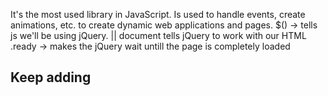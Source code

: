 It's the most used library in JavaScript. Is used to handle events, create animations, etc. to create dynamic web applications and pages. 
$() -> tells js we'll be using jQuery. || document tells jQuery to work with our HTML
.ready -> makes the jQuery wait untill the page is completely loaded
## Keep adding 